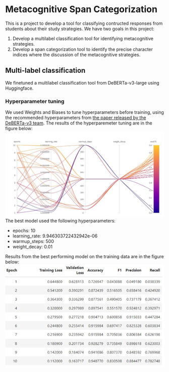# Metacognitive Span Categorization
This is a project to develop a tool for classifying contructed responses from students about their study strategies. We have two goals in this project:
 1. Develop a multilabel classification tool for identifying metacognitive strategies.
 2. Develop a span categorization tool to identify the precise character indices where the discussion of the metacognitive strategies.

## Multi-label classification
We finetuned a multilabel classification tool from DeBERTa-v3-large using Huggingface.

### Hyperparameter tuning
We used Weights and Biases to tune hyperparameters before training, using the recommended hyperparameters from [the paper released by the DeBERTa-v3 team](https://arxiv.org/pdf/2111.09543).
The results of the hyperparemeter tuning are in the figure below:
![hptuning results](/assets/hptuning.JPG)
The best model used the following hyperparameters:
- epochs: 10
- learning_rate: 9.946303722432942e-06
- warmup_steps: 500
- weight_decay: 0.01

Results from the best performing model on the training data are in the figure below:
![hp results](/assets/hptuning-best_res.JPG)
